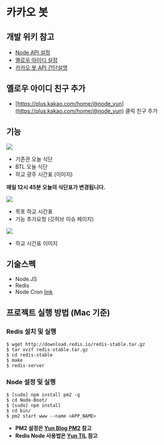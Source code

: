 # 카카오 봇
## 개발 위키 참고
* [Node API 설정](https://github.com/cheese10yun/Node-Boot/wiki/Node-API-%EC%84%A4%EC%A0%95)
* [옐로우 아이디 설정](https://github.com/cheese10yun/Node-Boot/wiki/%EC%98%90%EB%A1%9C%EC%9A%B0-%EC%95%84%EC%9D%B4%EB%94%94-%EC%84%A4%EC%A0%95)
* [카카오 봇 API 간단설명](https://github.com/cheese10yun/Node-Boot/wiki/%EC%B9%B4%EC%B9%B4%EC%98%A4-%EB%B4%87-API-%EA%B0%84%EB%8B%A8%EC%84%A4%EB%AA%85)

## 옐로우 아이디 친구 추가
 * [https://plus.kakao.com/home/@node_yun](https://plus.kakao.com/home/@node_yun) 클릭 친구 추가 

## 기능

![](http://i.imgur.com/PjpxQy8.png)

* 기존관 오늘 식단
* BTL 오늘 식단
* 하교 광주 시간표 (이미지)

**매일 12시 45분 오늘의 식단표가 변경됩니다.**

![](http://i.imgur.com/Ns8Rw9C.png)
* 목포 하교 시간표
* 기능 추가요청 (깃허브 이슈 페이지)

![](http://i.imgur.com/St3zAuj.png)
* 하교 시간표 이미지


## 기술스펙
* Node.JS
* Redis
* Node Cron [link](https://github.com/merencia/node-cron)

## 프로젝트 실행 방법 (Mac 기준)
### Redis 설치 및 실행
```
$ wget http://download.redis.io/redis-stable.tar.gz
$ tar xvzf redis-stable.tar.gz
$ cd redis-stable
$ make
$ redis-server
```
### Node 설정 및 실행
```
$ [sudo] npm install pm2 -g
$ cd Node-Boot/
$ [sudo] npm install
$ cd bin/
$ pm2 start www --name <APP_NAME>
```
* **PM2 설정은 [Yun Blog PM2](https://cheese10yun.github.io/PM2) 참고**
* **Redis Node 사용법은 [Yun TIL](https://github.com/cheese10yun/Yun-Wiki/blob/master/Node/Redis.md) 참고**